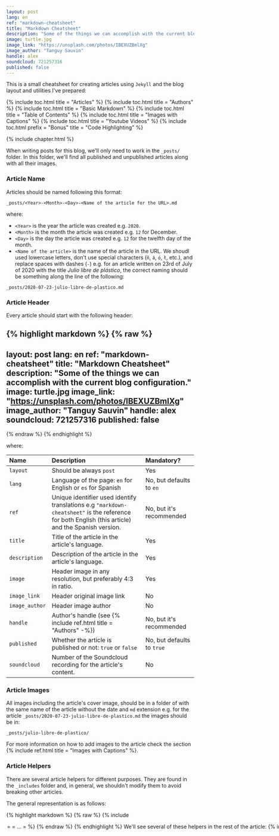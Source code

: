 ```yaml
---
layout: post
lang: en
ref: "markdown-cheatsheet"
title: "Markdown Cheatsheet"
description: "Some of the things we can accomplish with the current blog configuration."
image: turtle.jpg
image_link: "https://unsplash.com/photos/IBEXUZBmlXg"
image_author: "Tanguy Sauvin"
handle: alex
soundcloud: 721257316
published: false
---
```


This is a small cheatsheet for creating articles using `Jekyll` and the blog
layout and utilities I've prepared:

{% include toc.html title = "Articles" %}
{% include toc.html title = "Authors" %}
{% include toc.html title = "Basic Markdown" %}
{% include toc.html title = "Table of Contents" %}
{% include toc.html title = "Images with Captions" %}
{% include toc.html title = "Youtube Videos" %}
{% include toc.html prefix = "Bonus" title = "Code Highlighting" %}

{% include chapter.html %}

When writing posts for this blog, we'll only need to work in the `_posts/`
folder. In this folder, we'll find all published and unpublished articles along
with all their images.

### Article Name

Articles should be named following this format:

```
_posts/<Year>-<Month>-<Day>-<Name of the article for the URL>.md
```

where:

- `<Year>` is the year the article was created e.g. `2020`.
- `<Month>` is the month the article was created e.g. `12` for December.
- `<Day>` is the day the article was created e.g. `12` for the twelfth day of
the month.
- `<Name of the article>` is the name of the article in the URL. We shoudl used
lowercase letters, don't use special characters (`ñ`, `á`, `ó`, `ł`, etc.), and
replace spaces with dashes (`-`) e.g. for an article written on 23rd of July of
2020 with the title _Julio libre de plástico_, the correct naming should be
something along the line of the following:

```
_posts/2020-07-23-julio-libre-de-plastico.md
```

### Article Header

Every article should start with the following header:

{% highlight markdown %}
{% raw %}
---
layout: post
lang: en
ref: "markdown-cheatsheet"
title: "Markdown Cheatsheet"
description: "Some of the things we can accomplish with the current blog configuration."
image: turtle.jpg
image_link: "https://unsplash.com/photos/IBEXUZBmlXg"
image_author: "Tanguy Sauvin"
handle: alex
soundcloud: 721257316
published: false
---
{% endraw %}
{% endhighlight %}

where:

| Name           | Description | Mandatory? |
| :------------- | :--- | :--- |
| `layout`       | Should be always `post` | Yes |
| `lang`         | Language of the page: `en` for English or `es` for Spanish | No, but defaults to `en` |
| `ref`          | Unique identifier used identify translations e.g `"markdown-cheatsheet"` is the reference for both English (this article) and the Spanish version. | No, but it's recommended |
| `title`        | Title of the article in the article's language. | Yes |
| `description`  | Description of the article in the article's language. | Yes |
| `image`        | Header image in any resolution, but preferably 4:3 in ratio. | Yes |
| `image_link`   | Header original image link | No |
| `image_author` | Header image author | No |
| `handle`       | Author's handle (see {% include ref.html title = "Authors" -%}) | No, but it's recommended |
| `published`    | Whether the article is published or not: `true` or `false` | No, but defaults to `true` |
| `soundcloud`   | Number of the Soundcloud recording for the article's content. | No |

### Article Images

All images including the article's cover image, should be in a folder of with
the same name of the article without the date and `md` extension e.g. for the
article `_posts/2020-07-23-julio-libre-de-plastico.md` the images should be in:

```
_posts/julio-libre-de-plastico/
```

For more information on how to add images to the article check the section
{% include ref.html title = "Images with Captions" %}.

### Article Helpers

There are several article helpers for different purposes. They are found in
the `_includes` folder and, in general, we shouldn't modify them to avoid
breaking other articles.

The general representation is as follows:

{% highlight markdown %}
{% raw %}
{% include <Name of the include>
   <option 1> = <value 1>
   <option 2> = <value 2>
   ...
   <option n> = <value n>
%}
{% endraw %}
{% endhighlight %}

We'll see several of these helpers in the rest of the article:

- {% include ref.html title = "Table of Contents" %}
- {% include ref.html title = "Images with Captions" %}
- {% include ref.html title = "Youtube Videos" %}

{% include chapter.html %}

For creating, updating or deleting an author we'll need to edit the file
`_data/authors.yml`. This file is in `YAML` format, so the syntax must be
preserved/used in order for this edit to work.

### Adding an Author

Let's say we want to add the author _Alice Allison_ to our blog. Her handle
is going to be `alice`, so we add her as follows:

```
... rest of the file ...
alice:
  name: "Alice Allison"
  bio:
    en: "This is a description of Alice in English."
    es: "Esta es una descripción de Alice en castellano."
```

Adding `bio`s in both English and Spanish is not necessary. Just add the `bio`
in the language of the article this author is writing.

### Adding a Profile Picture

For adding a profile picture, just add it to `profiles`, preferably in JPG
format. The name of the file should be the name of the author's handle followed
by the image extension e.g for Alice Allison it would be `alice.jpg`.

{% include chapter.html%}

Markdown is a simplified language for writing documents. This language can then
be converted to styled HTML.

### Headers

There are different sizes for the headers:

```markdown
# H1 Header
## H2 Header
### H3 Header
#### H4 Header
##### H5 Header
###### H6 Header
```

The previous will produce the following:

# H1 Header
## H2 Header
### H3 Header
#### H4 Header
##### H5 Header
###### H6 Header

where:

- `# ` or H1 header: it shouldn't be used because is already used in the title
of the article.
- `## ` or H2 header: it's used for chapters (see
{% include ref.html title = "Table of Contents" %}). If we're using chapters in
an article, we should use `### ` or H3 header instead.

### Text Styling

It's possible to do some minor text styling using basic markdown primitives:

- `_Text Emphasis_` or `*Text Emphasis*` will produce _Text Emphasis_.
- `**Text Bold**` or `__Text Bold__` will produce **Text Bold**.
- `~~Strikethrough Text~~` will produce ~~Strikethrough Text~~.

By mixing `~`, `*` and `_` we can accomplish a mix of styles e.g.
something like `**Mix _Styling_ ~~Text~~**` will produce
**Mix _Styling_ ~~Text~~**.

### Lists

There are two types of lists: ordered and unordered. They can be mixed together
or used alone.

#### Unordered Lists

For unordered lists we can use any of `-`, `+` or `*` followed by a space and
the item in the list. For nested lists use spaces in multiples of two e.g:

```markdown
- Apples:
  * Green
    + Girona: 2
    + Regular: 3
  * Red
    + Pink Lady: 2
- Pinapple: 1
```

will produce:

- Apples:
  * Green
    + Girona: 2
    + Regular: 3
  * Red
    + Pink Lady: 2
- Pinapple: 1

#### Ordered Lists

For ordered lists we can use a number followed by a `.` e.g. `1. `. It's not
necessary to increment the number, but it's recommended for readability. Same
as unordered lists, for nexted lists use spaces in multiples of two e.g:

```markdown
1. Heat water in a pot.
2. When the water is boiling, put the pasta.
3. Wait for 5 minutes:
   1. Remove the pot from the fire.
   2. Put the pasta in a strainer.
4. Serve the pasta.
5. Put tomato sauce on top.
```

will produce:

1. Heat water in a pot.
2. When the water is boiling, put the pasta.
3. Wait for 5 minutes:
   1. Remove the pot from the fire.
   2. Put the pasta in a strainer.
4. Serve the pasta.
5. Put tomato sauce on top.

### External Links

The syntax for external links is as follows:

```markdown
[<Text>](<Link>)
```

or

```markdown
[<Text>](<Link> <Tooltip Text>)
```

where:

  - `<Text>`: Is the text of the link.
  - `<Link>`: Is the external link including the protocol e.g. `https//`.
  - `<Tooltip Text>`: Is the text when we hover over the link.

For example, the following:

```markdown
Visit [Refill Aqua](https://refillaqua.com "Refill Aqua Webpage") and find out
how we're reducing plastic pollution in Barcelona.
```

will produce:

> Visit [Refill Aqua](https://refillaqua.com "Refill Aqua Webpage") and find
> out how we're reducing plastic pollution in Barcelona.

### External Images

The syntax for external images (JPG, PNG, GIFs, etc.) is as follows:

```markdown
![<Alt Text>](<Link>)
```

where:

  - `<Alt Text>`: Is the alt text of the image.
  - `<Link>`: Is the external link including the protocol e.g. `https//`.

For example, the following:

```markdown
![Refill Aqua Logo](https://refillaqua.com/assets/img/refill-aqua.png)
```

will produce:

![Refill Aqua Logo](https://refillaqua.com/assets/img/refill-aqua.png)

### Quotes

Quotes can be a single sentence or several paragraphs. They need to have `> `
at the beginning of every line e.g. the following:

```markdown
> Reducing plastic pollution one bottle at the time.
>
> \- Refill Aqua.
```

will produce:

> Reducing plastic pollution one bottle at the time.
>
> \- Refill Aqua.

### Tables

Our markdown version also has support for tables e.g. the following:

{% highlight markdown %}
{% raw %}
|  Left          |  Center      | Right            |
| :------------- | :----------: | ---------------: |
| This column is | This column  | This column      |
| aligned left   | is centered  | is aligned right |
{% endraw %}
{% endhighlight %}

will produce:

|  Left          |  Center      | Right            |
| :------------- | :----------: | ---------------: |
| This column is | This column  | This column      |
| aligned left   | is centered  | is aligned right |

where the header separators indicate the column's alignment:

- `:----` will align it left.
- `:---:` will center it.
- `----:` will align it right.

### Separators

Markdown also supports a basic separator which is an horizontal line to split
sections e.g. the following:

```markdown
Some text.

---

Some other text.
```

will produce:

Some text.

---

Some other text.

{% include chapter.html %}

If we want to divide an article in several chapters, we would need to:

- Add a Table of Contents (ToC).
- Add a chapter header every time we want to start a chapter from the ToC.

### Table of Contents

The helper is named `toc.html` and every instance will generate an entry in the
ToC e.g. the following generated the ToC for this article until this chapter:

{% highlight markdown %}
{% raw %}
{% include toc.html title = "Articles" %}
{% include toc.html title = "Authors" %}
{% include toc.html title = "Basic Markdown" %}
{% include toc.html title = "Table of Contents" %}
... more chapters ...
{% endraw %}
{% endhighlight %}

The following are some of the parameters we can use:

| Parameter     | Description |
| :------------ | :--- |
| `title`       | Chapter title. |
| `prefix`      | Prefix for the chapter title. |
| `is_decimal`  | Whether the chapter number should be in decimal or not: `true` or `false`. By default it'll be in roman numerals. |
| `image`       | Image for the chapter. Must be a black and white picture. |

This helper generates the title of the chapter depending on the parameters,
so it's easier to see every possible case:

- For `Chapter I`:

{% highlight markdown %}
{% raw %}
{% include toc.html %}
{% endraw %}
{% endhighlight %}

- For `Chapter I: My Title`:

{% highlight markdown %}
{% raw %}
{% include toc.html title = "My Title" %}
{% endraw %}
{% endhighlight %}

- For `Bonus: My Title`:

{% highlight markdown %}
{% raw %}
{% include toc.html prefix = "Bonus" title = "My Title" %}
{% endraw %}
{% endhighlight %}

- For `My Title`:

{% highlight markdown %}
{% raw %}
{% include toc.html prefix = "" title = "My Title" %}
{% endraw %}
{% endhighlight %}

- For `Chapter 1`:

{% highlight markdown %}
{% raw %}
{% include toc.html is_decimal = true %}
{% endraw %}
{% endhighlight %}

If `prefix = ""` and there's no `title`, the helper is not able to generate a
title, so it will error.

> **Note**: The generated prefixes are localized and depend on the `lang` value
> in the article header (see {% include ref.html title = "Articles" %}
> for more information).

### Chapter Header

After adding a ToC, we can add chapter headers. It's as easy as doing the
following before every new chapter:

{% highlight markdown %}
{% raw %}
{% include chapter.html %}
{% endraw %}
{% endhighlight %}

### Referencing a Chapter

Sometimes it's necessary to reference other sections within the same article.
This is done by referencing the title of the chapter to be referenced e.g. if we
would like to reference this chapter, we would do the following:

{% highlight markdown %}
{% raw %}
For more information about ToC see {% include ref.html title = "Table of Contents" %}.
{% endraw %}
{% endhighlight %}

And this will produce something like:

> For more information about ToC see {% include ref.html title = "Table of Contents" %}.

When the chapters do not have a `title`, the reference is done with the prefix
either is generated by the ToC or not e.g. given the following ToC entry:

{% highlight markdown %}
{% raw %}
{% include toc.html %}
{% endraw %}
{% endhighlight %}

It's possible to reference it with:

{% highlight markdown %}
{% raw %}
{% include ref.html title = "Chapter I" %}
{% endraw %}
{% endhighlight %}

as long as `I` represents the position in the ToC.

{% include chapter.html%}

The images with captions need to be downloaded into the article's folder
(see {% include ref.html title = "Articles" %} for more info) e.g.
for this article we have the image `_posts/markdown-cheatsheet/turtle.jpg`, so
to include it we would do the following:

{% highlight markdown %}
{% raw %}
{% include image.html
   src = "turtle.jpg"
   alt = "The Turtle"
   caption = "Longer description of **the tutle.**"
%}
{% endraw %}
{% endhighlight %}

where:

| Parameter | Description |
| :-------- | :--- |
| `src`     | Name of the image. |
| `alt`     | Alt text for the image. |
| `caption` | Cation for the image. It supports basic markdown (see {% include ref.html title = "Basic Markdown" %} for more information) |

The previous example will produce the following:

{% include image.html
   src = "turtle.jpg"
   alt = "The Turtle"
   caption = "Longer description of **the turtle.**"
%}

{% include chapter.html %}

YouTube videos can be added with a helper e.g. the following:

{% highlight markdown %}
{% raw %}
{% include youtube.html
   link="https://www.youtube.com/watch?v=9bZkp7q19f0"
%}
{% endraw %}
{% endhighlight %}

will produce:

{% include youtube.html
   link="https://www.youtube.com/watch?v=9bZkp7q19f0"
%}

{% include chapter.html %}

Though it's part of the basic markdown, syntax highlight is not going to be
used that much for this blog. There are two types: inline and block.

### Inline Syntax Highlighting

Sometimes it might be useful to highlight certain words e.g. the following:

```markdown
The word `highlighted` is highlighted.
```

will produce:

> The word `highlighted` is highlighted.

### Block Syntax Highlighting

It's used mainly for blocks of code, we have seen in this article e.g. the
following:

{% highlight markdown %}
{% raw %}
```elixir
IO.puts "Alex"
```
{% endraw %}
{% endhighlight %}

will produce the following block highlighted for `elixir` language:

```elixir
IO.puts "Alex"
```
